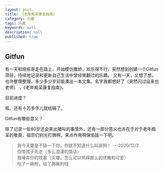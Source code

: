 ```yaml
---
layout: post
title: 《老年痴呆康复指南》
category: 乐趣
tags: 乐趣
keywords: null
description: null
published: true
---
```


## Gitfun


有一天和晓栋哥走在路上，开始模仿撒娇，欢乐得不行，突然想到创建一个Gitfun项目，持续地记录和更新自己生活中曾经笑翻过的乐趣。
又有一天，又想了想，也许整理整理，多少多少岁前能凑出一本文集。名字我都想好了（突然闪过自来也老师） ，《老年痴呆康复指南》。  


目前进度？  
  
咳，还有十万多字儿就结稿了。  
  
  
Gitfun有哪些意义？   
  
除了记录一些80岁还会笑出猪叫的事情外，还有一部分意义也许在于对于老年痴呆的敬畏，祖宗们别光打牌啊，来点作用啊保佑娃一下吧。  
  
  
> 我今天要是不舔一下你，你就不知道什么叫舔狗！   ---2020/12/2  
> 你带孩子先走（多么浪漫的情话）  
> 我唾弃你的坟墓（天哪，怎么可以骂得那么的优雅和可爱）  
> 吃了一碗粉，给了两碗的钱  
> 
